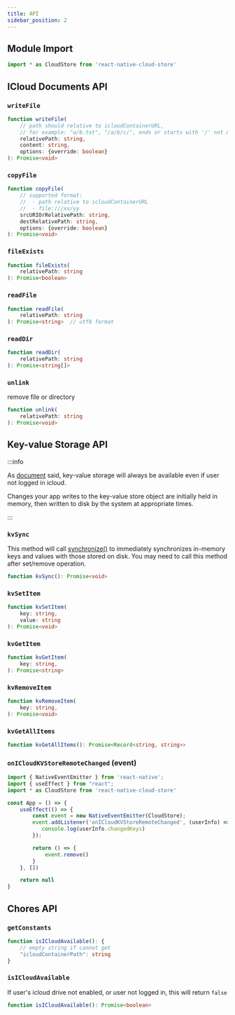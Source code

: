 ```yaml
---
title: API
sidebar_position: 2
---
```


## Module Import
```ts
import * as CloudStore from 'react-native-cloud-store'
```

## ICloud Documents API
### `writeFile`
```ts
function writeFile(
    // path should relative to icloudContainerURL,
    // for example: "a/b.txt", "/a/b/c/", ends or starts with '/' not matter
    relativePath: string,
    content: string,
    options: {override: boolean}
): Promise<void>
```

### `copyFile`
```ts
function copyFile(
    // supported format:
    //  - path relative to icloudContainerURL
    //  - file:///xx/yy
    srcURIOrRelativePath: string,
    destRelativePath: string,
    options: {override: boolean}
): Promise<void>
```

### `fileExists`
```ts
function fileExists(
    relativePath: string
): Promise<boolean>
```

### `readFile`
```ts
function readFile(
    relativePath: string
): Promise<string>  // utf8 format
```

### `readDir`
```ts
function readDir(
    relativePath: string
): Promise<string[]>
```

### `unlink`
remove file or directory
```ts
function unlink(
    relativePath: string
): Promise<void>
```

## Key-value Storage API
:::info

As [document](https://developer.apple.com/documentation/foundation/nsubiquitouskeyvaluestore) said, key-value storage will always be available even if user not logged in icloud.

Changes your app writes to the key-value store object are initially held in memory, then written to disk by the system at appropriate times.

:::

### `kvSync`

This method will call [synchronize()](https://developer.apple.com/documentation/foundation/nsubiquitouskeyvaluestore/1415989-synchronize) to immediately synchronizes in-memory keys and values with those stored on disk. You may need to call this method after set/remove operation.

```ts
function kvSync(): Promise<void>
```

### `kvSetItem`
```ts
function kvSetItem(
    key: string,
    value: string
): Promise<void>
```


### `kvGetItem`
```ts
function kvGetItem(
    key: string,
): Promise<string>
```


### `kvRemoveItem`
```ts
function kvRemoveItem(
    key: string,
): Promise<void>
```


### `kvGetAllItems`
```ts
function kvGetAllItems(): Promise<Record<string, string>>
```


### `onICloudKVStoreRemoteChanged` (event)

```jsx
import { NativeEventEmitter } from 'react-native';
import { useEffect } from "react";
import * as CloudStore from 'react-native-cloud-store'

const App = () => {
    useEffect(() => {
        const event = new NativeEventEmitter(CloudStore);
        event.addListener('onICloudKVStoreRemoteChanged', (userInfo) => {
           console.log(userInfo.changedKeys)
        });

        return () => {
            event.remove()
        }
    }, [])

    return null
}
```


## Chores API

### `getConstants`

```ts
function isICloudAvailable(): {
    // empty string if cannot get
    "icloudContainerPath": string
}
```

### `isICloudAvailable`
If user's icloud drive not enabled, or user not logged in, this will return `false`
```ts
function isICloudAvailable(): Promise<boolean>
```
